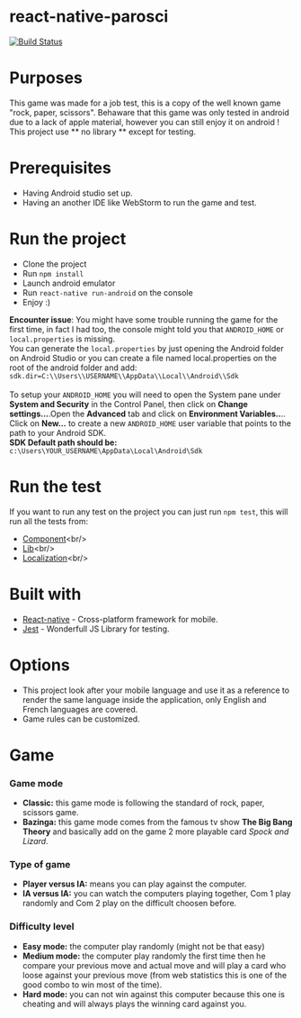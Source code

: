 # react-native-parosci
[![Build Status](https://travis-ci.org/serreri-andrea/react-native-parosci.svg?branch=master)](https://travis-ci.org/serreri-andrea/react-native-parosci)

# Purposes
This game was made for a job test, this is a copy of the well known game "rock, paper, scissors".
Behaware that this game was only tested in android due to a lack of apple material, however you can still enjoy it on android !<br/>
This project use ** no library ** except for testing.

# Prerequisites
- Having Android studio set up.
- Having an another IDE like WebStorm to run the game and test.

# Run the project
- Clone the project
- Run ```npm install```
- Launch android emulator
- Run ```react-native run-android``` on the console
- Enjoy :)

**Encounter issue**:
You might have some trouble running the game for the first time, in fact I had too, the console might told you that ```ANDROID_HOME``` or ```local.properties``` is missing.<br/>
You can generate the ```local.properties``` by just opening the Android folder on Android Studio or you can create a file named local.properties on the root of the android folder and add:
```sdk.dir=C:\\Users\\USERNAME\\AppData\\Local\\Android\\Sdk  ```<br/><br/>
To setup your ```ANDROID_HOME``` you will need to open the System pane under **System and Security** in the Control Panel, then click on **Change settings...**.Open the **Advanced** tab and click on **Environment Variables..**.. Click on **New...** to create a new ```ANDROID_HOME``` user variable that points to the path to your Android SDK.<br/>
**SDK Default path should be:**
```c:\Users\YOUR_USERNAME\AppData\Local\Android\Sdk```

# Run the test
If you want to run any test on the project you can just run ```npm test```, this will run all the tests from:<br/>
* [Component](https://github.com/serreri-andrea/react-native-parosci/tree/master/src/components/__tests__)<br/>
* [Lib](https://github.com/serreri-andrea/react-native-parosci/tree/master/src/lib/__tests__)<br/>
* [Localization](https://github.com/serreri-andrea/react-native-parosci/tree/master/src/localization/__tests__)<br/>

# Built with
- [React-native](https://facebook.github.io/react-native/) - Cross-platform framework for mobile.
- [Jest](https://facebook.github.io/jest/) - Wonderfull JS Library for testing.

# Options
- This project look after your mobile language and use it as a reference to render the same language inside the application, only English and French languages are covered.
- Game rules can be customized.

# Game
### Game mode
- **Classic:** this game mode is following the standard of rock, paper, scissors game.
- **Bazinga:** this game mode comes from the famous tv show **The Big Bang Theory** and basically add on the game 2 more playable card *Spock and Lizard*.

### Type of game
- **Player versus IA:** means you can play against the computer.
- **IA versus IA:** you can watch the computers playing together, Com 1 play randomly and Com 2 play on the difficult choosen before.

### Difficulty level
- **Easy mode:** the computer play randomly (might not be that easy)
- **Medium mode:** the computer play randomly the first time then he compare your previous move and actual move and will play a card who loose against your previous move (from web statistics this is one of the good combo to win most of the time).
- **Hard mode:** you can not win against this computer because this one is cheating and will always plays the winning card against you.
